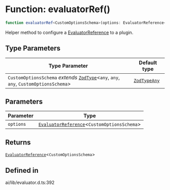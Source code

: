 # Function: evaluatorRef()

```ts
function evaluatorRef<CustomOptionsSchema>(options: EvaluatorReference<CustomOptionsSchema>): EvaluatorReference<CustomOptionsSchema>
```

Helper method to configure a [EvaluatorReference](../interfaces/EvaluatorReference.md) to a plugin.

## Type Parameters

| Type Parameter | Default type |
| ------ | ------ |
| `CustomOptionsSchema` *extends* [`ZodType`](../namespaces/z/classes/ZodType.md)\<`any`, `any`, `any`, `CustomOptionsSchema`\> | [`ZodTypeAny`](../namespaces/z/type-aliases/ZodTypeAny.md) |

## Parameters

| Parameter | Type |
| ------ | ------ |
| `options` | [`EvaluatorReference`](../interfaces/EvaluatorReference.md)\<`CustomOptionsSchema`\> |

## Returns

[`EvaluatorReference`](../interfaces/EvaluatorReference.md)\<`CustomOptionsSchema`\>

## Defined in

ai/lib/evaluator.d.ts:392
